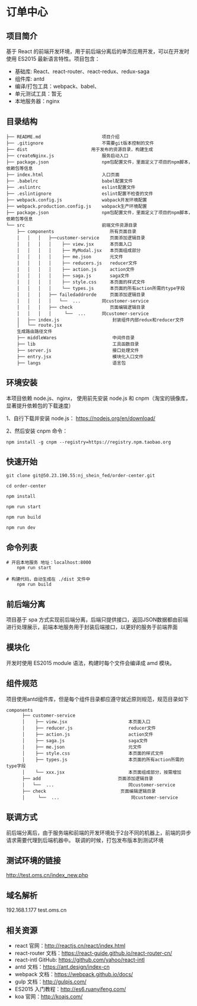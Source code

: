 # 订单中心

## 项目简介
   基于 React 的前端开发环境，用于前后端分离后的单页应用开发，可以在开发时使用 ES2015 最新语言特性。项目包含：

   - 基础库: React、react-router、react-redux、redux-saga
   - 组件库: antd
   - 编译/打包工具：webpack、babel、
   - 单元测试工具：暂无
   - 本地服务器：nginx

## 目录结构

    ├── README.md                       项目介绍
    ├── .gitignore                      不需要git版本控制的文件
    ├── dist                        用于发布的资源目录，构建生成
    ├── createNginx.js                  服务启动入口
    ├── package.json                    npm包配置文件，里面定义了项目的npm脚本，依赖包等信息
    ├── index.html                      入口页面
    ├── .babelrc                        babel配置文件
    ├── .eslintrc                       eslint配置文件
    ├── .eslintignore                   eslint配置不检查的文件
    ├── webpack.config.js               wabpack开发环境配置
    ├── webpack.production.config.js    wabpack生产环境配置
    ├── package.json                    npm包配置文件，里面定义了项目的npm脚本，依赖包等信息
    └── src                             前端文件资源目录
        ├── components                     所有页面目录
        │   │   │   ├──customer-service    页面添加逻辑目录
        │   │   │   │    ├── view.jsx      本页面入口
        │   │   │   │    ├── MyModal.jsx   本页面组成部分
        │   │   │   │    ├── me.json       元文件
        │   │   │   │    ├── reducers.js   reducer文件
        │   │   │   │    ├── action.js     action文件
        │   │   │   │    ├── saga.js       saga文件
        │   │   │   │    ├── style.css     本页面的样式文件
        │   │   │   │    └── types.js      本页面的所有action所需的type字段
        │   │   │   ├── failedaddrorde     页面添加逻辑目录
        │   │   │   │   └──  ...        同customer-service
        │   │   │   ├── check              页面编辑逻辑目录
        │   │   │   │     └──  ...      同customer-service
        │   ├── index.js                    封装组件内部redux和reducer文件
        │   └── route.jsx
        生成路由路径文件
        ├── middleWares                     中间件目录
        ├── lib                             工具函数目录
        ├── server.js                       接口处理文件
        ├── entry.jsx                       模块化入口文件
        ├── langs                           语言包


## 环境安装

本项目依赖 node.js、nginx， 使用前先安装 node.js 和 cnpm（淘宝的镜像库，显著提升依赖包的下载速度）

1、自行下载并安装 node.js： https://nodejs.org/en/download/

2、然后安装 cnpm 命令：

    npm install -g cnpm --registry=https://registry.npm.taobao.org

## 快速开始

    git clone git@50.23.190.55:nj_shein_fed/order-center.git

    cd order-center

    npm install

    npm run start

    npm run build

    npm run dev

## 命令列表
    # 开启本地服务 地址：localhost:8000
        npm run start

    # 构建代码，自动生成在 ./dist 文件中
        npm run build

## 前后端分离
  项目基于 spa 方式实现前后端分离，后端只提供接口，返回JSON数据都由前端进行处理展示，前端本地服务用于封装后端接口，以更好的服务于前端界面

## 模块化
 开发时使用 ES2015 module 语法，构建时每个文件会编译成 amd 模块。

## 组件规范
 项目使用antd组件库，但是每个组件目录都应遵守就近原则规范，规范目录如下

    components
          ├── customer-service
          │    ├── view.jsx                       本页面入口
          │    ├── reducer.js                     reducer文件
          │    ├── action.js                      action文件
          │    ├── saga.js                        saga文件
          │    ├── me.json                        元文件
          │    ├── style.css                      本页面的样式文件
          │    ├── types.js                       本页面的所有action所需的type字段
          │    └── xxx.jsx                        本页面组成部分，按需增加
          ├── add                             页面添加逻辑目录
          │   └──  ...                            同customer-service
          ├── check                            页面编辑逻辑目录
          │     └──  ...                           同customer-service

## 联调方式
前后端分离后，由于服务端和前端的开发环境处于2台不同的机器上，前端的异步请求需要代理到后端机器中。 联调的时候，打包发布版本到测试环境

## 测试环境的链接
http://test.oms.cn/index_new.php
## 域名解析
192.168.1.177  test.oms.cn
## 相关资源

- react 官网：http://reactjs.cn/react/index.html
- react-router 文档：https://react-guide.github.io/react-router-cn/
- react-intl GitHub: https://github.com/yahoo/react-intl
- antd 文档：https://ant.design/index-cn
- webpack 文档：https://webpack.github.io/docs/
- gulp 文档：http://gulpjs.com/
- ES2015 入门教程：http://es6.ruanyifeng.com/
- koa 官网：http://koajs.com/
